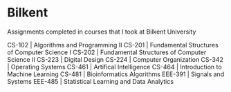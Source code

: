 # Bilkent
Assignments completed in courses that I took at Bilkent University

CS-102  | Algorithms and Programming II
CS-201  | Fundamental Structures of Computer Science I
CS-202  | Fundamental Structures of Computer Science II
CS-223  | Digital Design
CS-224  | Computer Organization
CS-342  | Operating Systems
CS-461  | Artifical Intelligence
CS-464  | Introduction to Machine Learning
CS-481  | Bioinformatics Algorithms
EEE-391 | Signals and Systems
EEE-485 | Statistical Learning and Data Analytics
